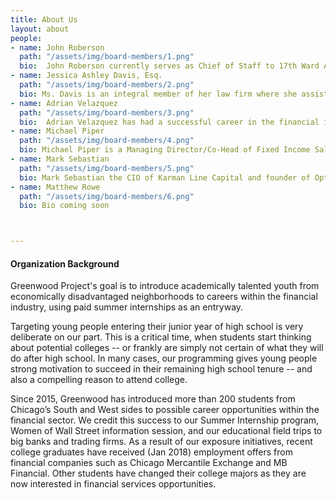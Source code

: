```yaml
---
title: About Us
layout: about
people:
- name: John Roberson
  path: "/assets/img/board-members/1.png"
  bio:  John Roberson currently serves as Chief of Staff to 17th Ward Alderman David Moore of Chicago’s City Council. In this role, Mr. Roberson manages all of the Alderman’s activities related to constituent…
- name: Jessica Ashley Davis, Esq.
  path: "/assets/img/board-members/2.png"
  bio: Ms. Davis is an integral member of her law firm where she assists with business organizations, corporate governance and counseling, mergers and acquisitions, securities and corporate finance...
- name: Adrian Velazquez
  path: "/assets/img/board-members/3.png"
  bio:  Adrian Velazquez has had a successful career in the financial industry for more than 20 years. At just 19 years old, he was given a life changing opportunity to work on the trading floor of the Chicago Board Options Exchange as a runner for Paine Webber & Co.
- name: Michael Piper
  path: "/assets/img/board-members/4.png"
  bio: Michael Piper is a Managing Director/Co-Head of Fixed Income Sales at Sandler O'Neill & Partners in Chicago.  Sandler O’Neill + Partners, L.P. is a full-service investment banking firm and broker-dealer focused on the financial services sector.
- name: Mark Sebastian
  path: "/assets/img/board-members/5.png"
  bio: Mark Sebastian the CIO of Karman Line Capital and founder of Option Pit. He is a former member of both the Chicago Board Options Exchange and the American Stock Exchange.
- name: Matthew Rowe
  path: "/assets/img/board-members/6.png"
  bio: Bio coming soon



---
```


#### Organization Background

Greenwood Project's goal is to introduce academically talented youth from economically disadvantaged neighborhoods to careers within the financial industry, using paid summer internships as an entryway.

Targeting young people entering their junior year of high school is very deliberate on our part. This is a critical time, when students start thinking about potential colleges -- or frankly are simply not certain of what they will do after high school. In many cases, our programming gives young people strong motivation to succeed in their remaining high school tenure -- and also a compelling reason to attend college.

Since 2015, Greenwood has introduced more than 200 students from Chicago’s South and West sides to possible career opportunities within the financial sector. We credit this success to our Summer Internship program, Women of Wall Street information session, and our educational field trips to big banks and trading firms. As a result of our exposure initiatives, recent college graduates have received (Jan 2018) employment offers from financial companies such as Chicago Mercantile Exchange and MB Financial. Other students have changed their college majors as they are now interested in financial services opportunities.
